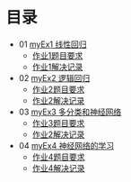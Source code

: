# 目录
- 01 [myEx1 线性回归](https://github.com/Lihao-me/My-MachineLearning/tree/main/01_Coursera-ML-AndrewNg-2011/02_exercises/01_myEx1)
  - [作业1题目要求](https://github.com/Lihao-me/My-MachineLearning/blob/main/01_Coursera-ML-AndrewNg-2011/02_exercises/01_myEx1/ex1.pdf)
  - [作业1解决记录](https://github.com/Lihao-me/My-MachineLearning/blob/main/01_Coursera-ML-AndrewNg-2011/02_exercises/01_myEx1/ex1_record.md)
- 02 [myEx2 逻辑回归](https://github.com/Lihao-me/My-MachineLearning/tree/main/01_Coursera-ML-AndrewNg-2011/02_exercises/02_myEx2)
  - [作业2题目要求](https://github.com/Lihao-me/My-MachineLearning/blob/main/01_Coursera-ML-AndrewNg-2011/02_exercises/02_myEx2/ex2.pdf)
  - [作业2解决记录](https://github.com/Lihao-me/My-MachineLearning/blob/main/01_Coursera-ML-AndrewNg-2011/02_exercises/02_myEx2/ex2_record.md)
- 03 [myEx3 多分类和神经网络](https://github.com/Lihao-me/My-MachineLearning/blob/main/01_Coursera-ML-AndrewNg-2011/02_exercises/03_myEx3)
  - [作业3题目要求](https://github.com/Lihao-me/My-MachineLearning/blob/main/01_Coursera-ML-AndrewNg-2011/02_exercises/03_myEx3/ex3.pdf)
  - [作业2解决记录](https://github.com/Lihao-me/My-MachineLearning/blob/main/01_Coursera-ML-AndrewNg-2011/02_exercises/03_myEx3/ex3_record.md)
- 04 [myEx4 神经网络的学习](https://github.com/Lihao-me/My-MachineLearning/tree/main/01_Coursera-ML-AndrewNg-2011/02_exercises/04_myEx4)
  - [作业4题目要求](https://github.com/Lihao-me/My-MachineLearning/blob/main/01_Coursera-ML-AndrewNg-2011/02_exercises/04_myEx4/ex4.pdf)
  - [作业4解决记录](https://github.com/Lihao-me/My-MachineLearning/blob/main/01_Coursera-ML-AndrewNg-2011/02_exercises/04_myEx4/ex4_record.md)
